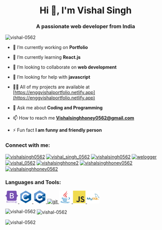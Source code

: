 <h1 align="center">Hi 👋, I'm Vishal Singh</h1>
<h3 align="center">A passionate web developer from India</h3>

<p align="left"> <img src="https://komarev.com/ghpvc/?username=vishal-0562&label=Profile%20views&color=0e75b6&style=flat" alt="vishal-0562" /> </p>

- 🔭 I’m currently working on **Portfolio**

- 🌱 I’m currently learning **React.js**

- 👯 I’m looking to collaborate on **web development**

- 🤝 I’m looking for help with **javascript**

- 👨‍💻 All of my projects are available at [https://enggvishalportfolio.netlify.app](https://enggvishalportfolio.netlify.app)

- 💬 Ask me about **Coding and Programming**

- 📫 How to reach me **Vishalsinghhoney0562@gmail.com**

- ⚡ Fun fact **I am funny and friendly person**

<h3 align="left">Connect with me:</h3>
<p align="left">
<a href="https://linkedin.com/in/vishalsingh0562" target="blank"><img align="center" src="https://raw.githubusercontent.com/rahuldkjain/github-profile-readme-generator/master/src/images/icons/Social/linked-in-alt.svg" alt="vishalsingh0562" height="30" width="40" /></a>
<a href="https://instagram.com/vishal_singh_0562" target="blank"><img align="center" src="https://raw.githubusercontent.com/rahuldkjain/github-profile-readme-generator/master/src/images/icons/Social/instagram.svg" alt="vishal_singh_0562" height="30" width="40" /></a>
<a href="https://www.behance.net/vishalsingh0562" target="blank"><img align="center" src="https://raw.githubusercontent.com/rahuldkjain/github-profile-readme-generator/master/src/images/icons/Social/behance.svg" alt="vishalsingh0562" height="30" width="40" /></a>
<a href="https://www.youtube.com/c/welogger" target="blank"><img align="center" src="https://raw.githubusercontent.com/rahuldkjain/github-profile-readme-generator/master/src/images/icons/Social/youtube.svg" alt="welogger" height="30" width="40" /></a>
<a href="https://www.codechef.com/users/vishal_0562" target="blank"><img align="center" src="https://cdn.jsdelivr.net/npm/simple-icons@3.1.0/icons/codechef.svg" alt="vishal_0562" height="30" width="40" /></a>
<a href="https://www.hackerrank.com/vishalsinghhone2" target="blank"><img align="center" src="https://raw.githubusercontent.com/rahuldkjain/github-profile-readme-generator/master/src/images/icons/Social/hackerrank.svg" alt="vishalsinghhone2" height="30" width="40" /></a>
<a href="https://www.leetcode.com/vishalsinghhoney0562" target="blank"><img align="center" src="https://raw.githubusercontent.com/rahuldkjain/github-profile-readme-generator/master/src/images/icons/Social/leet-code.svg" alt="vishalsinghhoney0562" height="30" width="40" /></a>
<a href="https://auth.geeksforgeeks.org/user/vishalsinghhoney0562" target="blank"><img align="center" src="https://raw.githubusercontent.com/rahuldkjain/github-profile-readme-generator/master/src/images/icons/Social/geeks-for-geeks.svg" alt="vishalsinghhoney0562" height="30" width="40" /></a>
</p>

<h3 align="left">Languages and Tools:</h3>
<p align="left"> <a href="https://getbootstrap.com" target="_blank" rel="noreferrer"> <img src="https://raw.githubusercontent.com/devicons/devicon/master/icons/bootstrap/bootstrap-plain-wordmark.svg" alt="bootstrap" width="40" height="40"/> </a> <a href="https://www.cprogramming.com/" target="_blank" rel="noreferrer"> <img src="https://raw.githubusercontent.com/devicons/devicon/master/icons/c/c-original.svg" alt="c" width="40" height="40"/> </a> <a href="https://www.w3schools.com/cpp/" target="_blank" rel="noreferrer"> <img src="https://raw.githubusercontent.com/devicons/devicon/master/icons/cplusplus/cplusplus-original.svg" alt="cplusplus" width="40" height="40"/> </a> <a href="https://git-scm.com/" target="_blank" rel="noreferrer"> <img src="https://www.vectorlogo.zone/logos/git-scm/git-scm-icon.svg" alt="git" width="40" height="40"/> </a> <a href="https://www.java.com" target="_blank" rel="noreferrer"> <img src="https://raw.githubusercontent.com/devicons/devicon/master/icons/java/java-original.svg" alt="java" width="40" height="40"/> </a> <a href="https://developer.mozilla.org/en-US/docs/Web/JavaScript" target="_blank" rel="noreferrer"> <img src="https://raw.githubusercontent.com/devicons/devicon/master/icons/javascript/javascript-original.svg" alt="javascript" width="40" height="40"/> </a> <a href="https://www.mysql.com/" target="_blank" rel="noreferrer"> <img src="https://raw.githubusercontent.com/devicons/devicon/master/icons/mysql/mysql-original-wordmark.svg" alt="mysql" width="40" height="40"/> </a> </p>

<p><img align="left" src="https://github-readme-stats.vercel.app/api/top-langs?username=vishal-0562&show_icons=true&locale=en&layout=compact" alt="vishal-0562" /></p>

<p>&nbsp;<img align="center" src="https://github-readme-stats.vercel.app/api?username=vishal-0562&show_icons=true&locale=en" alt="vishal-0562" /></p>

<p><img align="center" src="https://github-readme-streak-stats.herokuapp.com/?user=vishal-0562&" alt="vishal-0562" /></p>

